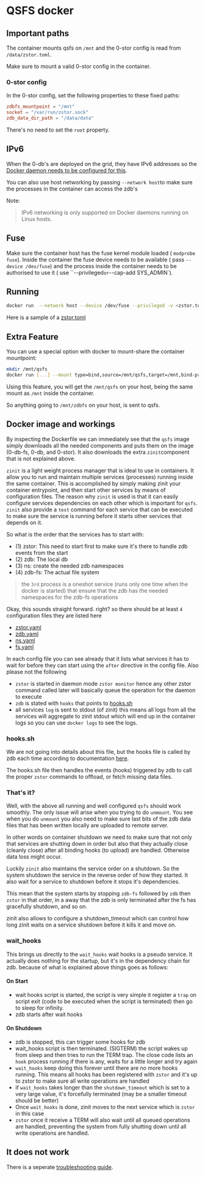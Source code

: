 # QSFS docker

## Important paths

The container mounts qsfs on `/mnt` and the 0-stor config is read from `/data/zstor.toml`.

Make sure to mount a valid 0-stor config in the container.

### 0-stor config

In the 0-stor config, set the following properties to these fixed paths:

```toml
zdbfs_mountpoint = "/mnt"
socket = "/var/run/zstor.sock"
zdb_data_dir_path = "/data/data"
```

There's no need to set the `root` property.

## IPv6

When the 0-db's are deployed on the grid, they have IPv6 addresses so the [Docker daemon needs to be configured for this](https://docs.docker.com/config/daemon/ipv6/).

You can also use host networking  by passing `--network host`to make sure the processes in the container can access the zdb's

Note:
> IPv6 networking is only supported on Docker daemons running on Linux hosts.

## Fuse

Make sure the container host has the fuse kernel module loaded ( `modprobe fuse`).
Inside the container the fuse device needs to be available ( pass `--device /dev/fuse`) and the process inside the container needs to be authorised to use it ( use ``--privileged` or `--cap-add SYS_ADMIN`).

## Running

```bash
docker run  --network host --device /dev/fuse --privileged -v <zstor.toml-path-file-on-host>:/data/zstor.toml  ghcr.io/threefoldtech/qsfs
```

Here is a sample of a [zstor.toml](./zstor-sample.toml)

## Extra Feature

You can use a special option with docker to mount-share the container mountpoint:

```bash
mkdir /mnt/qsfs
docker run [...] --mount type=bind,source=/mnt/qsfs,target=/mnt,bind-propagation=rshared ghcr.io/threefoldtech/qsfs
```

Using this feature, you will get the `/mnt/qsfs` on your host, being the same mount as `/mnt` inside
the container.

So anything going to `/mnt/zdbfs` on your host, is sent to qsfs.

## Docker image and workings

By inspecting the Dockerfile we can immediately see that the `qsfs` image simply downloads all the needed components and puts them on the image (0-db-fs, 0-db, and 0-stor). It also downloads the extra `zinit`component that is not explained above.

`zinit` is a light weight process manager that is ideal to use in containers. It allow you to run and maintain multiple services (processes) running inside the same container. This is accomplished by simply making zinit your container entrypoint, and then start other services by means of configuration files. The reason why `zinit` is used is that it can easily configure services dependencies on each other which is important for `qsfs`. `zinit` also provide a `test` command for each service that can be executed to make sure the service is running before it starts other services that depends on it.

So what is the order that the services has to start with:

- (1) zstor: This need to start first to make sure it's there to handle zdb events from the start
- (2) zdb: The local db
- (3) ns: create the needed zdb namespaces
- (4) zdb-fs: The actual file system

> the `3rd` process is a oneshot service (runs only one time when the docker is started) that ensure that the zdb has the needed namespaces for the zdb-fs operations

Okay, this sounds straight forward. right? so there should be at least `4` configuration files they are listed here

- [zstor.yaml](rootfs/etc/zinit/zstor.yaml)
- [zdb.yaml](rootfs/etc/zinit/zdb.yaml)
- [ns.yaml](rootfs/etc/zinit/ns.yaml)
- [fs.yaml](rootfs/etc/zinit/fs.yaml)

In each config file you can see already that it lists what services it has to wait for before they can start using the `after` directive in the config file. Also please not the following

- `zstor` is started in daemon mode `zstor monitor` hence any other zstor command called later will basically queue the operation for the daemon to execute
- `zdb` is stated with `hooks` that points to [hooks.sh](rootfs/bin/hook.sh)
- all services `log` is sent to stdout (of zinit) this means all logs from all the services will aggregate to zinit stdout which will end up in the container logs so you can use `docker logs` to see the logs.

### hooks.sh

We are not going into details about this file, but the hooks file is called by zdb each time according to documentation [here](https://github.com/threefoldtech/0-db#hook-system).

The hooks.sh file then handles the events (hooks) triggered by zdb to call the proper `zstor` commands to offload, or fetch missing data files.

### That's it?

Well, with the above all running and well configured `qsfs` should work smoothly. The only issue will arise when you trying to do `unmount`. You see when you do `unmount` you also need to make sure last bits of the zdb data files that has been written locally are uploaded to remote server.

In other words on container shutdown we need to make sure that not only that services are shutting down in order but also that they actually close (cleanly close) after all binding hooks (to upload) are handled. Otherwise data loss might occur.

Luckily `zinit` also maintains the service order on a shutdown. So the system shutdown the service in the reverse order of how they started. It also wait for a service to shutdown before it stops it's dependencies.

This mean that the system starts by stopping `zdb-fs` followed by `zdb` then `zstor` in that order, in a away that the zdb is only terminated after the fs has gracefully shutdown, and so on.

zinit also allows to configure a shutdown_timeout which can control how long zinit waits on a service shutdown before it kills it and move on.

### wait_hooks

This brings us directly to the `wait_hooks` wait hooks is a pseudo service. It actually does nothing for the startup, but it's in the dependency chain for zdb. because of what is explained above things goes as follows:

#### On Start

- wait hooks script is started, the script is very simple it register a `trap` on script exit (code to be executed when the script is terminated) then go to sleep for infinity.
- zdb starts after wait hooks

#### On Shutdown

- zdb is stopped, this can trigger some hooks for zdb
- wait_hooks script is then terminated. (SIGTERM) the script wakes up from sleep and then tries to run the TERM trap. The close code lists an `hook` process running if there is any, waits for a little longer and try again
- `wait_hooks` keep doing this forever until there are no more hooks running. This means all hooks has been registered with `zstor` and it's up to zstor to make sure all write operations are handled
- if `wait_hooks` takes longer than the `shutdown_timeout` which is set to a very large value, it's forcefully terminated (may be a smaller timeout should be better)
- Once `wait_hooks` is done, zinit moves to the next service which is `zstor` in this case
- `zstor` once it receive a TERM will also wait until all queued operations are handled, preventing the system from fully shutting down until all write operations are handled.

## It does not work

There is a seperate [troubleshooting guide](./troubleshooting/md).
